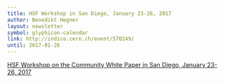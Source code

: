 ```yaml
---
title: HSF Workshop in San Diego, January 23-26, 2017
author: Benedikt Hegner
layout: newsletter
symbol: glyphicon-calendar
link: http://indico.cern.ch/event/570249/
until: 2017-01-26
---
```


[HSF Workshop on the Community White Paper in San Diego, January 23-26, 2017](http://indico.cern.ch/event/570249/)
